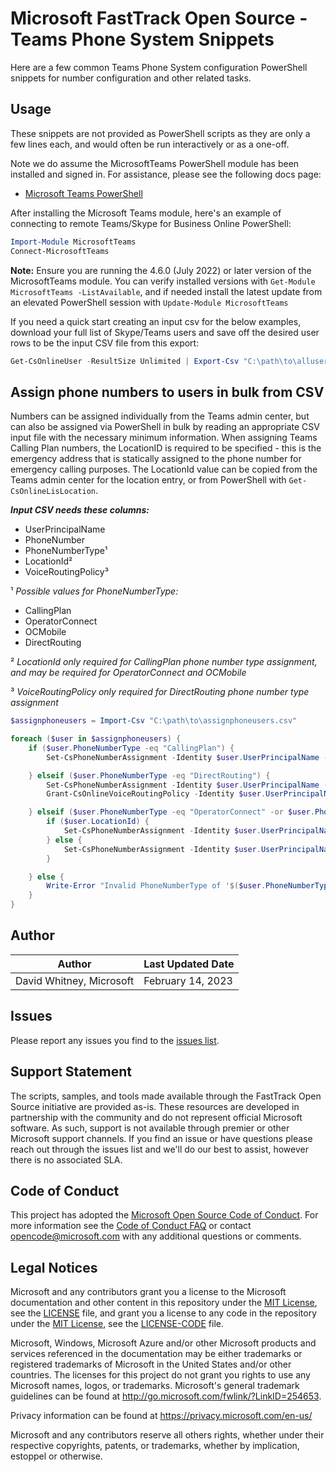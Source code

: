 # Microsoft FastTrack Open Source - Teams Phone System Snippets

Here are a few common Teams Phone System configuration PowerShell snippets for number configuration and other related tasks.

## Usage

These snippets are not provided as PowerShell scripts as they are only a few lines each, and would often be run interactively or as a one-off.

Note we do assume the MicrosoftTeams PowerShell module has been installed and signed in. For assistance, please see the following docs page:

- [Microsoft Teams PowerShell](https://docs.microsoft.com/en-us/MicrosoftTeams/teams-powershell-install)

After installing the Microsoft Teams module, here's an example of connecting to remote Teams/Skype for Business Online PowerShell:

```PowerShell
Import-Module MicrosoftTeams
Connect-MicrosoftTeams
```

**Note:** Ensure you are running the 4.6.0 (July 2022) or later version of the MicrosoftTeams module. You can verify installed versions with `Get-Module MicrosoftTeams -ListAvailable`, and if needed install the latest update from an elevated PowerShell session with `Update-Module MicrosoftTeams`

If you need a quick start creating an input csv for the below examples, download your full list of Skype/Teams users and save off the desired user rows to be the input CSV file from this export:

```PowerShell
Get-CsOnlineUser -ResultSize Unlimited | Export-Csv "C:\path\to\allusers.csv"
```

## Assign phone numbers to users in bulk from CSV

Numbers can be assigned individually from the Teams admin center, but can also be assigned via PowerShell in bulk by reading an appropriate CSV input file with the necessary minimum information. When assigning Teams Calling Plan numbers, the LocationID is required to be specified - this is the emergency address that is statically assigned to the phone number for emergency calling purposes. The LocationId value can be copied from the Teams admin center for the location entry, or from PowerShell with `Get-CsOnlineLisLocation`.

**_Input CSV needs these columns:_**

- UserPrincipalName
- PhoneNumber
- PhoneNumberType¹
- LocationId²
- VoiceRoutingPolicy³

¹ _Possible values for PhoneNumberType:_

- CallingPlan
- OperatorConnect
- OCMobile
- DirectRouting

² _LocationId only required for CallingPlan phone number type assignment, and may be required for OperatorConnect and OCMobile_

³ _VoiceRoutingPolicy only required for DirectRouting phone number type assignment_

```PowerShell
$assignphoneusers = Import-Csv "C:\path\to\assignphoneusers.csv"

foreach ($user in $assignphoneusers) {
    if ($user.PhoneNumberType -eq "CallingPlan") {
        Set-CsPhoneNumberAssignment -Identity $user.UserPrincipalName -PhoneNumber $user.PhoneNumber -PhoneNumberType $user.PhoneNumberType -LocationId $user.LocationId

    } elseif ($user.PhoneNumberType -eq "DirectRouting") {
        Set-CsPhoneNumberAssignment -Identity $user.UserPrincipalName -PhoneNumber $user.PhoneNumber -PhoneNumberType $user.PhoneNumberType
        Grant-CsOnlineVoiceRoutingPolicy -Identity $user.UserPrincipalName -PolicyName $user.VoiceRoutingPolicy

    } elseif ($user.PhoneNumberType -eq "OperatorConnect" -or $user.PhoneNumberType -eq "OCMobile") {
        if ($user.LocationId) {
            Set-CsPhoneNumberAssignment -Identity $user.UserPrincipalName -PhoneNumber $user.PhoneNumber -PhoneNumberType $user.PhoneNumberType -LocationId $user.LocationId
        } else {
            Set-CsPhoneNumberAssignment -Identity $user.UserPrincipalName -PhoneNumber $user.PhoneNumber -PhoneNumberType $user.PhoneNumberType
        }

    } else {
        Write-Error "Invalid PhoneNumberType of '$($user.PhoneNumberType)' provided for user '$($user.UserPrincipalName)' and phone '$($user.PhoneNumber)'"
    }
}
```

## Author

|Author|Last Updated Date
|----|--------------------------
|David Whitney, Microsoft|February 14, 2023|

## Issues

Please report any issues you find to the [issues list](https://github.com/microsoft/FastTrack/issues).

## Support Statement

The scripts, samples, and tools made available through the FastTrack Open Source initiative are provided as-is. These resources are developed in partnership with the community and do not represent official Microsoft software. As such, support is not available through premier or other Microsoft support channels. If you find an issue or have questions please reach out through the issues list and we'll do our best to assist, however there is no associated SLA.

## Code of Conduct

This project has adopted the [Microsoft Open Source Code of Conduct](https://opensource.microsoft.com/codeofconduct/).
For more information see the [Code of Conduct FAQ](https://opensource.microsoft.com/codeofconduct/faq/) or
contact [opencode@microsoft.com](mailto:opencode@microsoft.com) with any additional questions or comments.

## Legal Notices

Microsoft and any contributors grant you a license to the Microsoft documentation and other content in this repository under the [MIT License](https://opensource.org/licenses/MIT), see the [LICENSE](LICENSE) file, and grant you a license to any code in the repository under the [MIT License](https://opensource.org/licenses/MIT), see the [LICENSE-CODE](LICENSE-CODE) file.

Microsoft, Windows, Microsoft Azure and/or other Microsoft products and services referenced in the documentation may be either trademarks or registered trademarks of Microsoft in the United States and/or other countries. The licenses for this project do not grant you rights to use any Microsoft names, logos, or trademarks. Microsoft's general trademark guidelines can be found at http://go.microsoft.com/fwlink/?LinkID=254653.

Privacy information can be found at https://privacy.microsoft.com/en-us/

Microsoft and any contributors reserve all others rights, whether under their respective copyrights, patents,
or trademarks, whether by implication, estoppel or otherwise.
